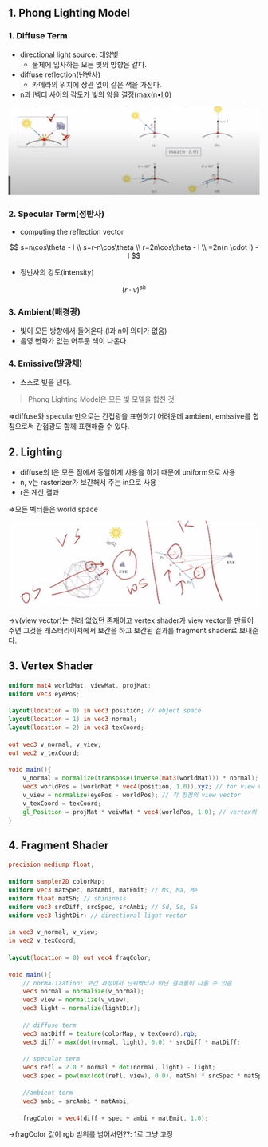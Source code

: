 ## 1. Phong Lighting Model

### 1. Diffuse Term

- directional light source: 태양빛
  - 물체에 입사하는 모든 빛의 방향은 같다.
- diffuse reflection(난반사)
  - 카메라의 위치에 상관 없이 같은 색을 가진다.
- n과 l벡터 사이의 각도가 빛의 양을 결정(max(n•l,0)

![image.png](/lecture-notes/CH09/라이팅1.png)

### 2. Specular Term(정반사)

- computing the reflection vector

$$
s=n\cos\theta - l \\
s=r-n\cos\theta \\
r=2n\cos\theta - l \\
=2n(n \cdot l) - l
$$

- 정반사의 강도(intensity)

$$
(r \cdot v)^{sh}
$$

### 3. Ambient(배경광)

- 빛이 모든 방향에서 들어온다.(l과 n이 의미가 없음)
- 음영 변화가 없는 어두운 색이 나온다.

### 4. Emissive(발광체)

- 스스로 빛을 낸다.

> Phong Lighting Model은 모든 빛 모델을 합친 것

⇒diffuse와 specular만으로는 간접광을 표현하기 어려운데 ambient, emissive를 합침으로써 간접광도 함께 표현해줄 수 있다.

## 2. Lighting

- diffuse의 l은 모든 점에서 동일하게 사용을 하기 때문에 uniform으로 사용
- n, v는 rasterizer가 보간해서 주는 in으로 사용
- r은 계산 결과

⇒모든 벡터들은 world space

![image.png](/lecture-notes/CH09/라이팅2.png)

→v(view vector)는 원래 없었던 존재이고 vertex shader가 view vector를 만들어주면 그것을 래스터라이저에서 보간을 하고 보간된 결과를 fragment shader로 보내준다.

## 3. Vertex Shader

```glsl
uniform mat4 worldMat, viewMat, projMat;
uniform vec3 eyePos;

layout(location = 0) in vec3 position; // object space
layout(location = 1) in vec3 normal;
layout(location = 2) in vec3 texCoord;

out vec3 v_normal, v_view;
out vec2 v_texCoord;

void main(){
	v_normal = normalize(transpose(inverse(mat3(worldMat))) * normal); // vertex의 normal, world space
	vec3 worldPos = (worldMat * vec4(position, 1.0)).xyz; // for view vector calculation
	v_view = normalize(eyePos - worldPos); // 각 정점의 view vector
	v_texCoord = texCoord;
	gl_Position = projMat * veiwMat * vec4(worldPos, 1.0); // vertex의 position, clip space
}
```

## 4. Fragment Shader

```glsl
precision mediump float;

uniform sampler2D colorMap;
uniform vec3 matSpec, matAmbi, matEmit; // Ms, Ma, Me
uniform float matSh; // shininess
uniform vec3 srcDiff, srcSpec, srcAmbi; // Sd, Ss, Sa
uniform vec3 lightDir; // directional light vector

in vec3 v_normal, v_view;
in vec2 v_texCoord;

layout(location = 0) out vec4 fragColor;

void main(){
	// normalization: 보간 과정에서 단위벡터가 아닌 결과물이 나올 수 있음
	vec3 normal = normalize(v_normal);
	vec3 view = normalize(v_view);
	vec3 light = normalize(lightDir);

	// diffuse term
	vec3 matDiff = texture(colorMap, v_texCoord).rgb;
	vec3 diff = max(dot(normal, light), 0.0) * srcDiff * matDiff;

	// specular term
	vec3 refl = 2.0 * normal * dot(normal, light) - light;
	vec3 spec = pow(max(dot(refl, view), 0.0), matSh) * srcSpec * matSpec;

	//ambient term
	vec3 ambi = srcAmbi * matAmbi;

	fragColor = vec4(diff + spec + ambi + matEmit, 1.0);
```

→fragColor 값이 rgb 범위를 넘어서면??: 1로 그냥 고정
